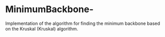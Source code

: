 # MinimumBackbone-
Implementation of the algorithm for finding the minimum backbone based on the Kruskal (Kruskal) algorithm.
